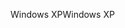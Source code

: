 <span data-ttu-id="60a54-101">Windows XP</span><span class="sxs-lookup"><span data-stu-id="60a54-101">Windows XP</span></span>